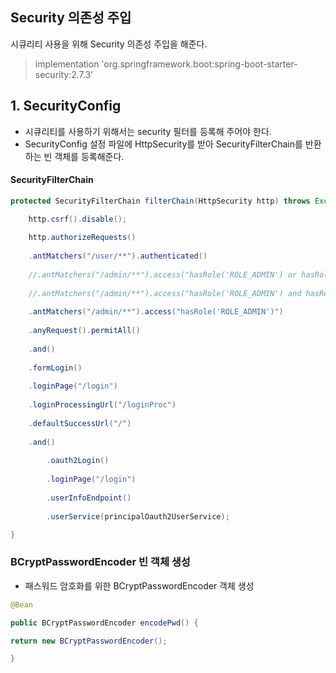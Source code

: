 ## Security 의존성 주입
시큐리티 사용을 위해  Security 의존성 주입을 해준다.
> implementation 'org.springframework.boot:spring-boot-starter-security:2.7.3'



## 1. SecurityConfig
- 시큐리티를 사용하기 위해서는 security 필터를 등록해 주어야 한다.
- SecurityConfig 설정 파일에 HttpSecurity를 받아 SecurityFilterChain를 반환하는 빈 객체를 등록해준다.

####  SecurityFilterChain
``` java
protected SecurityFilterChain filterChain(HttpSecurity http) throws Exception {

	http.csrf().disable(); 
	
	http.authorizeRequests()
	
	.antMatchers("/user/**").authenticated()
	
	//.antMatchers("/admin/**").access("hasRole('ROLE_ADMIN') or hasRole('ROLE_USER')")
	
	//.antMatchers("/admin/**").access("hasRole('ROLE_ADMIN') and hasRole('ROLE_USER')")
	
	.antMatchers("/admin/**").access("hasRole('ROLE_ADMIN')")
	
	.anyRequest().permitAll()
	
	.and()
	
	.formLogin()
	
	.loginPage("/login")
	
	.loginProcessingUrl("/loginProc")
	
	.defaultSuccessUrl("/")
	
	.and()
	
		.oauth2Login()
		
		.loginPage("/login")
		
		.userInfoEndpoint()
		
		.userService(principalOauth2UserService);

}
```

### BCryptPasswordEncoder 빈 객체 생성 
- 패스워드 암호화를 위한 BCryptPasswordEncoder 객체 생성
``` java
@Bean

public BCryptPasswordEncoder encodePwd() {

return new BCryptPasswordEncoder();

}
```


